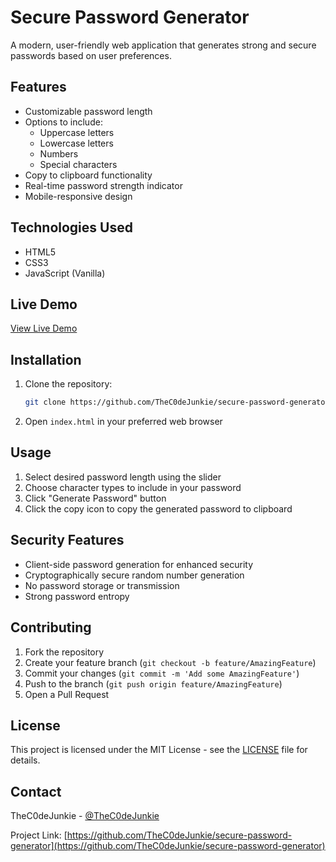 # Secure Password Generator

A modern, user-friendly web application that generates strong and secure passwords based on user preferences.

## Features

- Customizable password length
- Options to include:
  - Uppercase letters
  - Lowercase letters
  - Numbers
  - Special characters
- Copy to clipboard functionality
- Real-time password strength indicator
- Mobile-responsive design

## Technologies Used

- HTML5
- CSS3
- JavaScript (Vanilla)

## Live Demo

[View Live Demo](https://thec0dejunkie.github.io/secure-password-generator)

## Installation

1. Clone the repository:
   ```bash
   git clone https://github.com/TheC0deJunkie/secure-password-generator.git
   ```
2. Open `index.html` in your preferred web browser

## Usage

1. Select desired password length using the slider
2. Choose character types to include in your password
3. Click "Generate Password" button
4. Click the copy icon to copy the generated password to clipboard

## Security Features

- Client-side password generation for enhanced security
- Cryptographically secure random number generation
- No password storage or transmission
- Strong password entropy

## Contributing

1. Fork the repository
2. Create your feature branch (`git checkout -b feature/AmazingFeature`)
3. Commit your changes (`git commit -m 'Add some AmazingFeature'`)
4. Push to the branch (`git push origin feature/AmazingFeature`)
5. Open a Pull Request

## License

This project is licensed under the MIT License - see the [LICENSE](LICENSE) file for details.

## Contact

TheC0deJunkie - [@TheC0deJunkie](https://github.com/TheC0deJunkie)

Project Link: [https://github.com/TheC0deJunkie/secure-password-generator](https://github.com/TheC0deJunkie/secure-password-generator)
